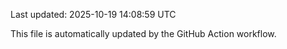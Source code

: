 Last updated: 2025-10-19 14:08:59 UTC

This file is automatically updated by the GitHub Action workflow.
